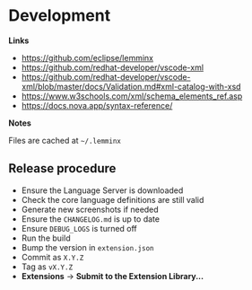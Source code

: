 # Development

**Links**

- https://github.com/eclipse/lemminx
- https://github.com/redhat-developer/vscode-xml
- https://github.com/redhat-developer/vscode-xml/blob/master/docs/Validation.md#xml-catalog-with-xsd
- https://www.w3schools.com/xml/schema_elements_ref.asp
- https://docs.nova.app/syntax-reference/

**Notes**

Files are cached at `~/.lemminx`

## Release procedure

- Ensure the Language Server is downloaded
- Check the core language definitions are still valid
- Generate new screenshots if needed
- Ensure the `CHANGELOG.md` is up to date
- Ensure `DEBUG_LOGS` is turned off
- Run the build
- Bump the version in `extension.json`
- Commit as `X.Y.Z`
- Tag as `vX.Y.Z`
- **Extensions** → **Submit to the Extension Library...**
